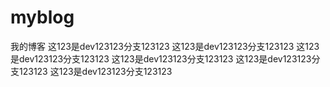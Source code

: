 # myblog
我的博客
这123是dev123123分支123123
这123是dev123123分支123123
这123是dev123123分支123123
这123是dev123123分支123123
这123是dev123123分支123123
这123是dev123123分支123123

